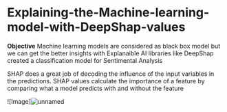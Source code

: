 # Explaining-the-Machine-learning-model-with-DeepShap-values

**Objective** Machine learning models are considered as black box model but we can get the better insights with Explanaible AI libraries like DeepShap
created a classification model for Sentimental Analysis

SHAP does a great job of decoding the influence of the input variables in the predictions. SHAP values calculate the importance of a feature by comparing what a model predicts with and without the feature

![Image]![unnamed](https://user-images.githubusercontent.com/74430354/180231857-781a5221-5208-40e8-8951-22f01328d307.png)

